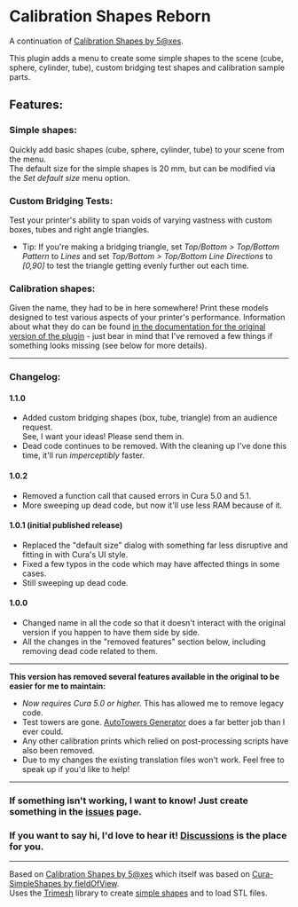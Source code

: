 # Calibration Shapes Reborn
A continuation of [Calibration Shapes by 5@xes](https://github.com/5axes/Calibration-Shapes/).

This plugin adds a menu to create some simple shapes to the scene (cube, sphere, cylinder, tube), custom bridging test shapes and calibration sample parts.

## Features:
### Simple shapes:
Quickly add basic shapes (cube, sphere, cylinder, tube) to your scene from the menu.  
The default size for the simple shapes is 20 mm, but can be modified via the *Set default size* menu option.
### Custom Bridging Tests:
Test your printer's ability to span voids of varying vastness with custom boxes, tubes and right angle triangles.
  - Tip: If you're making a bridging triangle, set *Top/Bottom > Top/Bottom Pattern* to *Lines* and set *Top/Bottom > Top/Bottom Line Directions* to *[0,90]* to test the triangle getting evenly further out each time.
### Calibration shapes:
Given the name, they had to be in here somewhere! Print these models designed to test various aspects of your printer's performance. Information about what they do can be found [in the documentation for the original version of the plugin](https://github.com/5axes/Calibration-Shapes/wiki) - just bear in mind that I've removed a few things if something looks missing (see below for more details).

---
### Changelog:
#### 1.1.0
- Added custom bridging shapes (box, tube, triangle) from an audience request.  
See, I want your ideas! Please send them in.
- Dead code continues to be removed. With the cleaning up I've done this time, it'll run *imperceptibly* faster.
#### 1.0.2
- Removed a function call that caused errors in Cura 5.0 and 5.1.
- More sweeping up dead code, but now it'll use less RAM because of it.
#### 1.0.1 (initial published release)
- Replaced the "default size" dialog with something far less disruptive and fitting in with Cura's UI style.
- Fixed a few typos in the code which may have affected things in some cases.
- Still sweeping up dead code.
#### 1.0.0
- Changed name in all the code so that it doesn't interact with the original version if you happen to have them side by side.
- All the changes in the "removed features" section below, including removing dead code related to them.

---
**This version has removed several features available in the original to be easier for me to maintain:**
- *Now requires Cura 5.0 or higher.* This has allowed me to remove legacy code.
- Test towers are gone. [AutoTowers Generator](https://github.com/kartchnb/AutoTowersGenerator) does a far better job than I ever could.
- Any other calibration prints which relied on post-processing scripts have also been removed.
- Due to my changes the existing translation files won't work. Feel free to speak up if you'd like to help!

---
### If something isn't working, I want to know! Just create something in the [issues](https://github.com/Slashee-the-Cow/CalibrationShapesReborn/issues) page.
### If you want to say hi, I'd love to hear it! [Discussions](https://github.com/Slashee-the-Cow/CalibrationShapesReborn/discussions) is the place for you.

---

Based on [Calibration Shapes by 5@xes](https://github.com/5axes/Calibration-Shapes/) which itself was based on [Cura-SimpleShapes by fieldOfView](https://github.com/fieldOfView/Cura-SimpleShapes).  
Uses the [Trimesh](https://github.com/mikedh/trimesh) library to create [simple shapes](https://github.com/mikedh/trimesh/blob/master/trimesh/creation.py) and to load STL files.